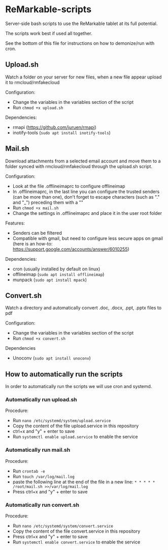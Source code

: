 # ReMarkable-scripts
Server-side bash scripts to use the ReMarkable tablet at its full potential.

The scripts work best if used all together.

See the bottom of this file for instructions on how to demonize/run with cron.


## Upload.sh
Watch a folder on your server for new files, when a new file appear upload it to rmcloud/rmfakecloud

Configuration:
- Change the variables in the variables section of the script
- Run `chmod +x upload.sh`

Dependencies:
- rmapi (https://github.com/juruen/rmapi)
- inotify-tools (`sudo apt install inotify-tools`)

## Mail.sh
Download attachments from a selected email account and move them to a folder synced with rmcloud/rmfakecloud through the upload.sh script.

Configuration:
- Look at the file .offlineimaprc to configure offlineimap
- In .offlineimaprc, in the last line you can configure the trusted senders (can be more than one), don't forget to escape characters (such as "." and "_") preceding them with a "\"
- Run `chmod +x mail.sh`
- Change the settings in .offlineimaprc and place it in the user root folder

Features:
- Senders can be filtered
- Compatible with gmail, but need to configure less secure apps on gmail (here is an how-to: https://support.google.com/accounts/answer/6010255)

Dependencies:
- cron (usually installed by default on linux)
- offlineimap (`sudo apt install offlineimap`)
- munpack (`sudo apt install mpack`)

## Convert.sh
Watch a directory and automatically convert .doc, .docx, .ppt, .pptx files to pdf

Configuration:
- Change the variables in the variables section of the script
- Run `chmod +x convert.sh`

Dependencies
- Unoconv (`sudo apt install unoconv`)

## How to automatically run the scripts
In order to automatically run the scripts we will use cron and systemd.

### Automatically run upload.sh
Procedure:
- Run `nano /etc/systemd/system/upload.service`
- Copy the content of the file upload.service in this repository
- ctrl+x and "y" + enter to save
- Run `systemctl enable upload.service` to enable the service

### Automatically run mail.sh
Procedure:
- Run `crontab -e`
- Run `touch /var/log/mail.log`
- paste the following line at the end of the file in a new line:
`* * * * *	/root/mail.sh >>/var/log/mail.log`
- Press ctrl+x and "y" + enter to save

### Automatically run convert.sh
Procedure:
- Run `nano /etc/systemd/system/convert.service`
- Copy the content of the file convert.service in this repository
- Press ctrl+x and "y" + enter to save
- Run `systemctl enable convert.service` to enable the service
